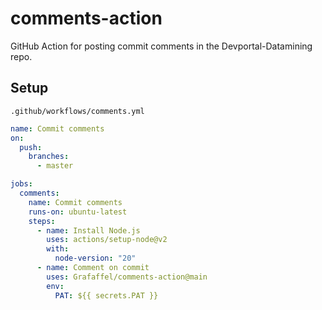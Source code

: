 # comments-action

GitHub Action for posting commit comments in the Devportal-Datamining repo.

## Setup

`.github/workflows/comments.yml`

```yml
name: Commit comments
on:
  push:
    branches:
      - master

jobs:
  comments:
    name: Commit comments
    runs-on: ubuntu-latest
    steps:
      - name: Install Node.js
        uses: actions/setup-node@v2
        with:
          node-version: "20"
      - name: Comment on commit
        uses: Grafaffel/comments-action@main
        env:
          PAT: ${{ secrets.PAT }}
```
